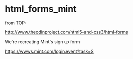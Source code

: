 # html_forms_mint

from TOP:

http://www.theodinproject.com/html5-and-css3/html-forms

We're recreating Mint's sign up form

https://wwws.mint.com/login.event?task=S
